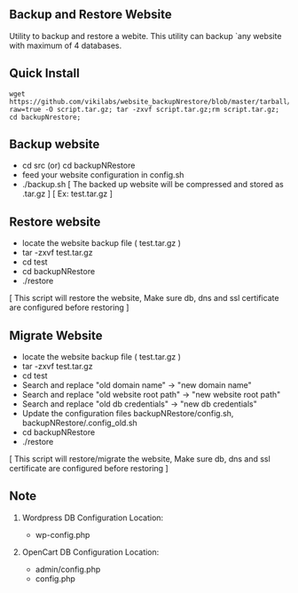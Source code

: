 ## Backup and Restore Website

Utility to backup and restore a webite. This utility can backup `any website with maximum of 4 databases.


## Quick Install

    wget https://github.com/vikilabs/website_backupNrestore/blob/master/tarball/backupNrestore.tar.gz?raw=true -O script.tar.gz; tar -zxvf script.tar.gz;rm script.tar.gz; cd backupNrestore;

## Backup website

  - cd src (or) cd backupNRestore
  - feed your website configuration in config.sh
  - ./backup.sh
    [ The backed up website will be compressed and stored as .tar.gz ]
    [ Ex: test.tar.gz ]

## Restore website
   
  - locate the website backup file ( test.tar.gz )
  - tar -zxvf test.tar.gz
  - cd test
  - cd backupNRestore
  - ./restore

  [ This script will restore the website, Make sure db, dns and ssl certificate are configured before restoring ]

## Migrate Website

  - locate the website backup file ( test.tar.gz )
  - tar -zxvf test.tar.gz
  - cd test
  - Search and replace "old domain name" 		-> "new domain name" 
  - Search and replace "old website root path" 	-> "new website root path"
  - Search and replace "old db credentials" 	-> "new db credentials"
  - Update the configuration files backupNRestore/config.sh, backupNRestore/.config_old.sh
  - cd backupNRestore 
  - ./restore

  [ This script will restore/migrate the website, Make sure db, dns and ssl certificate are configured before restoring ]


## Note

   1. Wordpress DB Configuration Location:
   
      - wp-config.php
 
 
   2. OpenCart DB Configuration Location:

      - admin/config.php
      - config.php

